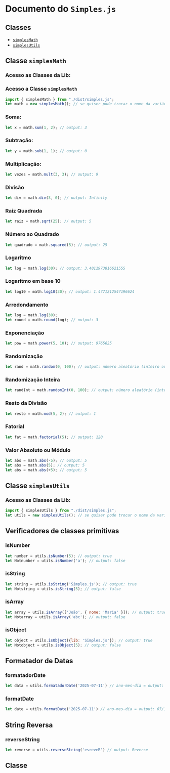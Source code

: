 # Documento do ``Simples.js``

## Classes
* [``simplesMath``](#classe-simplesmath)
* [``simplesUtils``](#classe-simplesutils)

## Classe ``simplesMath``

### Acesso as Classes da Lib:

### Acesso a Classe ``simplesMath``

```javascript
import { simplesMath } from "./dist/simples.js";
let math = new simplesMath(); // se quiser pode trocar o nome da variável
```

### Soma:

```javascript
let x = math.sum(1, 2); // output: 3
```

### Subtração:

```javascript
let y = math.sub(1, 1); // output: 0
```

### Multiplicação:

```javascript
let vezes = math.mult(3, 3); // output: 9
```

### Divisão
```javascript
let div = math.div(3, 0); // output: Infinity
```

### Raíz Quadrada
```javascript
let raiz = math.sqrt(25); // output: 5
```

### Número ao Quadrado
```javascript
let quadrado = math.squared(5); // output: 25
```

### Logaritmo
```javascript
let log = math.log(30); // output: 3.4011973816621555
```

### Logaritmo em base 10
```javascript
let log10 = math.log10(30); // output: 1.4771212547196624
```

### Arredondamento
```javascript
let log = math.log(30);
let round = math.round(log); // output: 3
```

### Exponenciação
```javascript
let pow = math.power(5, 10); // output: 9765625
```

### Randomização
```javascript
let rand = math.random(0, 100); // output: número aleatório (inteiro ou flutuante)
```

### Randomização Inteira
```javascript
let randInt = math.randomInt(0, 100); // output: número aleatório (inteiro)
```

### Resto da Divisão
```javascript
let resto = math.mod(5, 2); // output: 1
```

### Fatorial
```javascript
let fat = math.factorial(5); // output: 120
```

### Valor Absoluto ou Módulo
```javascript
let abs = math.abs(-5); // output: 5
let abs = math.abs(5); // output: 5
let abs = math.abs(+5); // output: 5
```

## Classe ``simplesUtils``

### Acesso as Classes da Lib:

```javascript
import { simplesUtils } from "./dist/simples.js";
let utils = new simplesUtils(); // se quiser pode trocar o nome da variável
```

## Verificadores de classes primitivas

### isNumber
```javascript
let number = utils.isNumber(5); // output: true
let Notnumber = utils.isNumber('a'); // output: false
```

### isString
```javascript
let string = utils.isString('Simples.js'); // output: true
let Notstring = utils.isString(5); // output: false
```

### isArray
```javascript
let array = utils.isArray(['João', { nome: 'Maria' }]); // output: true
let Notarray = utils.isArray('abc'); // output: false
```

### isObject
```javascript
let object = utils.isObject({lib: 'Simples.js'}); // output: true
let Notobject = utils.isObject(5); // output: false
```

## Formatador de Datas

### formatadorDate
```javascript
let data = utils.formatadorDate('2025-07-11') // ano-mes-dia = output: 11/07/2025
```

### formatDate
```javascript
let date = utils.formatDate('2025-07-11') // ano-mes-dia = output: 07/11/2025
```

## String Reversa

### reverseString
```javascript
let reverse = utils.reverseString('esreveR') // output: Reverse
```

## Classe 
